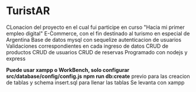 # TuristAR
CLonacion del proyecto en el cual fui participe en curso "Hacia mi primer empleo digital"
E-Commerce, con el fin destinado al turismo en especial de Argentina
Base de datos mysql con sequelize
autenticacion de usuarios
Validaciones correspondientes en cada ingreso de datos
CRUD de productos
CRUD de usuarios
CRUD de reservas 
Programado con nodejs y express 


**Puede usar xampp o WorkBench, solo configurar src/database/config/config.js**
**npm run db:create** previo para las creacion de tablas y schema
insert.sql para llenar las tablas
Se levanta con xampp
